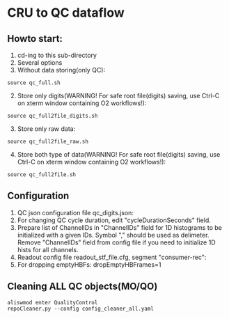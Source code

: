 # CRU to QC dataflow
## Howto start:
1. cd-ing to this sub-directory
2. Several options
  1. Without data storing(only QC):
````
source qc_full.sh
````
  2. Store only digits(WARNING! For safe root file(digits) saving, use Ctrl-C on xterm window containing O2 workflows!):
````
source qc_full2file_digits.sh
````
  3. Store only raw data: 
````
source qc_full2file_raw.sh 
````
  4. Store both type of data(WARNING! For safe root file(digits) saving, use Ctrl-C on xterm window containing O2 workflows!):
````
source qc_full2file.sh
````

## Configuration
1. QC json configuration file qc_digits.json:
  1. For changing QC cycle duration, edit "cycleDurationSeconds" field.
  2. Prepare list of ChannelIDs in "ChannelIDs" field for 1D histograms to be initialized with a given IDs. Symbol "," should be used as delimeter. Remove "ChannelIDs" field from config file if you need to initialize 1D hists for all channels.
2. Readout config file readout_stf_file.cfg, segment "consumer-rec":
  1. For dropping emptyHBFs: dropEmptyHBFrames=1

## Cleaning ALL QC objects(MO/QO)
````
aliswmod enter QualityControl
repoCleaner.py --config config_cleaner_all.yaml
````
